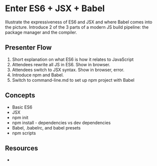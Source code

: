 Enter ES6 + JSX + Babel
=================

Illustrate the expressiveness of ES6 and JSX and where Babel comes into the picture.
Introduce 2 of the 3 parts of a modern JS build pipeline: the package manager and the compiler.

## Presenter Flow

1. Short explanation on what ES6 is how it relates to JavaScript
2. Attendees rewrite all JS in ES6. Show in browser.
3. Attendees switch to JSX syntax. Show in browser, error.
4. Introduce npm and Babel.
3. Switch to command-line.md to set up npm project with Babel

## Concepts

* Basic ES6
* JSX
* npm init
* npm install - dependencies vs dev dependencies
* Babel, .babelrc, and babel presets
* npm scripts

## Resources

*
